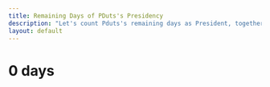 ```yaml
---
title: Remaining Days of PDuts's Presidency
description: "Let's count Pduts's remaining days as President, together."
layout: default
---
```

<h1>
    <span id="days">0</span>
    <span>days</span>
</h1>
